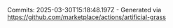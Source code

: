 Commits: 2025-03-30T15:18:48.197Z - Generated via https://github.com/marketplace/actions/artificial-grass
<br>
